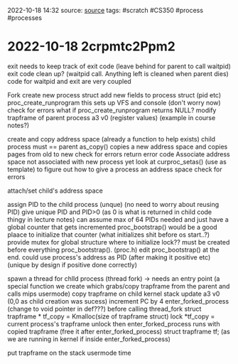 2022-10-18 14:32
source: [source]()
tags: #scratch #CS350 #process #processes 

#  2022-10-18 2crpmtc2Ppm2

exit needs to keep track of exit code (leave behind for parent to call waitpid)
exit code clean up? (waitpid call. Anything left is cleaned when parent dies)
code for waitpid and exit are very coupled

Fork
create new process struct
	add new fields to process struct (pid etc)
	proc_create_runprogram
		this sets up VFS and console (don't worry now)
	check for errors
		what if proc_create_runprogram returns NULL? 
			modify trapframe of parent process a3 v0 (register values) (example in course notes?)
			

create and copy address space (already a function to help exists)
	child process must == parent
	as_copy() copies a new address space and copies pages from old to new
	check for errors
		return error code
	Associate address space not associated with new process yet
		look at curproc_setas() (use as template) to figure out how to give a process an address space
	check for errors
		
attach/set child's address space
	
assign PID to the child process (unque) (no need to worry about reusing PID)
	give unique PID and PID>0 (as 0 is what is returned in child code thingy in lecture notes)
		can assume max of 64 PIDs needed and just have a global counter that gets incremented
		proc_bootstrap() would be a good plaace to initialize that counter (what initializes shit before os start..?)
		provide mutex for global structure
			where to initialize lock?? must be created before everything
				proc_bootstrap(). (proc.h) 
					edit proc_bootstrap() at the end.
	could use process's address as PID (after making it positive etc) (unique by design if positive done correctly)

spawn a thread for chlld process (thread fork) -> needs an entry point (a special function we create which grabs/copy trapframe from the parent and calls mips usermode)
	copy trapframe on child kernel stack
	update a3 v0 (0,0 as child creation was sucess)
	increment PC by 4
enter_forked_process (change to void pointer in def???)
before calling thread_fork struct trapframe * tf_copy = Kmalloc(size of trapframe struct)
lock
	*tf_copy = current process's trapframe
unlock
then enter_forked_process runs with copied trapframe (free it after enter_forked_process)
struct trapframe tf; (as we are running in kernel if inside enter_forked_process)

put trapframe on the stack 
usermode time

